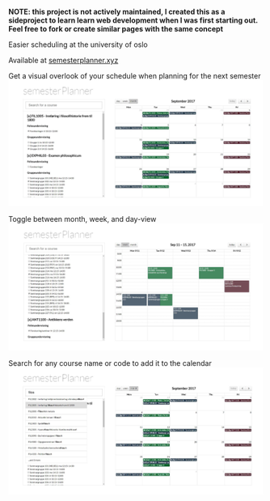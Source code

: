 **NOTE: this project is not actively maintained, I created this as a sideproject to learn learn web development when I was first starting out. Feel free to fork or create similar pages with the same concept**

Easier scheduling at the university of oslo

Available at [semesterplanner.xyz](http://www.semesterplanner.xyz) 

Get a visual overlook of your schedule when planning for the next semester
![showcase image 1](readmeImg/showcase1.jpg)

Toggle between month, week, and day-view
![showcase image 2](readmeImg/showcase2.jpg)

Search for any course name or code to add it to the calendar
![showcase image 3](readmeImg/showcase3.jpg)
